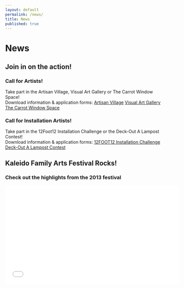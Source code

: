 ```yaml
---
layout: default
permalink: /news/
title: News
published: true
---
```


# News

## Join in on the action!

### Call for Artists!
Take part in the Artisan Village, Visual Art Gallery or The Carrot Window Space! <br>
Download information & application forms: 
[Artisan Village](https://www.dropbox.com/s/85pb5ggs9m130zp/2014-artisanvillage.pdf)
[Visual Art Gallery](https://www.dropbox.com/s/e17th9zvby0ry4a/2014-visualgallery.pdf)
[The Carrot Window Space](https://www.dropbox.com/s/819lincf1fj51wb/2014-carrotwindow.pdf) 

### Call for Installation Artists!
Take part in the 12Foot12 Installation Challenge or the Deck-Out A Lampost Contest!  <br>
Download information & application forms: 
[12FOOT12 Installation Challenge](https://www.dropbox.com/s/lnqkyncykq2eapq/12FOOT12_2014.pdf)
[Deck-Out A Lampost Contest](https://www.dropbox.com/s/23euzx3xuuu9qha/2014-LamppostCall.pdf)

## Kaleido Family Arts Festival Rocks!
### Check out the highlights from the 2013 festival
<iframe width="560" height="315" src="//www.youtube.com/embed/llX4nNu-TEg" frameborder="0" allowfullscreen></iframe>

<!--## Love the 2013 Vid? There's more!
### 2012 highlights
<iframe width="420" height="315" src="//www.youtube.com/embed/PJBabeKODRo" frameborder="0" allowfullscreen></iframe>

## Listen in to Kaleido Radio
<iframe src="http://mixlr.com/kaleido/embed" width="100%" height="180px" scrolling="no" frameborder="no" marginheight="0" marginwidth="0"></iframe><small><a href="http://mixlr.com/kaleido" style="color:#1a1a1a;text-align:left; font-family:Helvetica, sans-serif; font-size:11px;">kaleido is on Mixlr</a></small>

## Join in on the action!

### Flash Mob
Be one of the Village People! <br>
Contact Frank Zotter at <frazotta@hotmail.com>

### Be a Part of Heart Surprise
If you want to put a heart box on your head and attack people with love during Kaleido, Contact our lovely Volunteer Coordinator, Rebecca, at <kaleidovolunteers@gmail.com> 

<div class="flex-video">
	<iframe width="640" height="360" src="//www.youtube.com/embed/SV9qDa59nNE" frameborder="0" allowfullscreen></iframe>
</div> -->